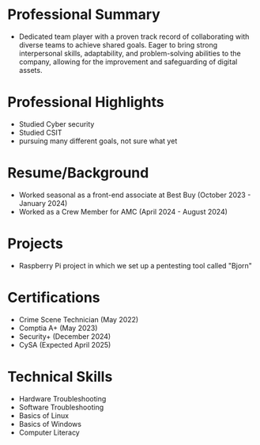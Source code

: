  # Professional Summary
* Dedicated team player with a proven track record of collaborating with diverse teams to achieve shared goals. Eager to bring strong interpersonal skills, adaptability, and problem-solving abilities to the company, allowing for the improvement and safeguarding of digital assets. 

# Professional Highlights
* Studied Cyber security
* Studied CSIT
* pursuing many different goals, not sure what yet

# Resume/Background
* Worked seasonal as a front-end associate at Best Buy (October 2023 - January 2024)
* Worked as a Crew Member for AMC (April 2024 - August 2024)
  
# Projects
* Raspberry Pi project in which we set up a pentesting tool called "Bjorn"

# Certifications
* Crime Scene Technician (May 2022)
* Comptia A+ (May 2023)
* Security+ (December 2024)
* CySA (Expected April 2025)

# Technical Skills
* Hardware Troubleshooting
* Software Troubleshooting
* Basics of Linux
* Basics of Windows
* Computer Literacy
